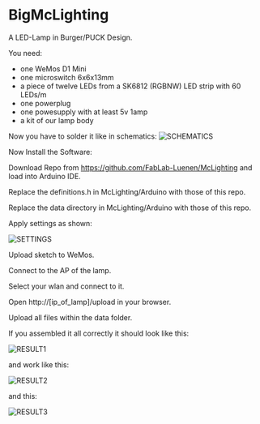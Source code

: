 # BigMcLighting

A LED-Lamp in Burger/PUCK Design.

You need:
* one WeMos D1 Mini
* one microswitch 6x6x13mm
* a piece of twelve LEDs from a SK6812 (RGBNW) LED strip with 60 LEDs/m
* one powerplug
* one powesupply with at least 5v 1amp
* a kit of our lamp body

Now you have to solder it like in schematics:
![SCHEMATICS](https://raw.github.com/FabLab-Luenen/BigMcLighting/master/pictures/schematics.jpg)

Now Install the Software:

Download Repo from https://github.com/FabLab-Luenen/McLighting and load into Arduino IDE.


Replace the definitions.h in McLighting/Arduino with those of this repo.

Replace the data directory in McLighting/Arduino with those of this repo.

Apply settings as shown:

![SETTINGS](https://raw.github.com/FabLab-Luenen/BigMcLighting/master/pictures/settings.jpg)

Upload sketch to WeMos.

Connect to the AP of the lamp.

Select your wlan and connect to it.

Open http://[ip_of_lamp]/upload in your browser.

Upload all files within the data folder.

If you assembled it all correctly it should look like this:

![RESULT1](https://raw.github.com/FabLab-Luenen/BigMcLighting/master/pictures/result1.jpg)

and work like this:

![RESULT2](https://raw.github.com/FabLab-Luenen/BigMcLighting/master/pictures/result2.gif)

and this:

![RESULT3](https://raw.github.com/FabLab-Luenen/BigMcLighting/master/pictures/result3.gif)

